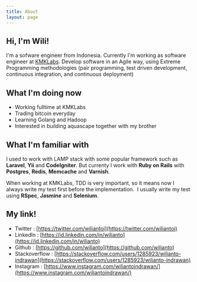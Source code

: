 ```yaml
---
title: About
layout: page
---
```


## Hi, I'm Wili!
I'm a sofware engineer from Indonesia. Currently I'm working as software engineer at [KMKLabs](http://kmklabs.com). Develop software in an Agile way, using Extreme Programming methodologies (pair programming, test driven development, continuous integration, and continuous deployment)

## What I'm doing now
- Working fulltime at KMKLabs
- Trading bitcoin everyday
- Learning Golang and Hadoop
- Interested in building aquascape together with my brother

## What I'm familiar with
I used to work with LAMP stack with some popular framework such as **Laravel**, **Yii** and **CodeIgniter**. But currenty I work with **Ruby on Rails** with **Postgres**, **Redis**, **Memcache** and **Varnish**.

When working at KMKLabs, TDD is very important, so it means now I always write my test first before the implementation.  I usually write my test using **RSpec**, **Jasmine** and **Selenium**.

## My link!
- Twitter : [https://twitter.com/wiliantoi](https://twitter.com/wiliantoi)
- LinkedIn : [https://id.linkedin.com/in/wilianto](https://id.linkedin.com/in/wilianto)
- Github : [https://github.com/wilianto](https://github.com/wilianto)
- Stackoverflow : [https://stackoverflow.com/users/1285923/wilianto-indrawan](https://stackoverflow.com/users/1285923/wilianto-indrawan)
- Instagram : [https://www.instagram.com/wiliantoindrawan/](https://www.instagram.com/wiliantoindrawan/)
